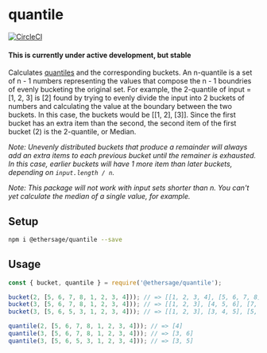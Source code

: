 # quantile

[![CircleCI](https://circleci.com/gh/ethersage/quantile.svg?style=svg)](https://circleci.com/gh/ethersage/quantile)

#### This is currently under active development, but stable

Calculates [quantiles](https://en.wikipedia.org/wiki/Quantile) and the corresponding buckets. An n-quantile is a set of n - 1 numbers representing the values that compose the n - 1 boundries of evenly bucketing the original set. For example, the 2-quantile of input = [1, 2, 3] is [2] found by trying to evenly divide the input into 2 buckets of numbers and calculating the value at the boundary between the two buckets. In this case, the buckets would be [[1, 2], [3]]. Since the first bucket has an extra item than the second, the second item of the first bucket (2) is the 2-quantile, or Median.

_Note: Unevenly distributed buckets that produce a remainder will always add an extra items to each previous bucket until the remainer is exhausted. In this case, earlier buckets will have 1 more item than later buckets, depending on `input.length / n`._

_Note: This package will not work with input sets shorter than n. You can't yet calculate the median of a single value, for example._

## Setup

```bash
npm i @ethersage/quantile --save
```

## Usage

```js
const { bucket, quantile } = require('@ethersage/quantile');

bucket(2, [5, 6, 7, 8, 1, 2, 3, 4])); // => [[1, 2, 3, 4], [5, 6, 7, 8]]
bucket(3, [5, 6, 7, 8, 1, 2, 3, 4])); // => [[1, 2, 3], [4, 5, 6], [7, 8]]
bucket(3, [5, 6, 5, 3, 1, 2, 3, 4])); // => [[1, 2, 3], [3, 4, 5], [5, 6]]

quantile(2, [5, 6, 7, 8, 1, 2, 3, 4])); // => [4]
quantile(3, [5, 6, 7, 8, 1, 2, 3, 4])); // => [3, 6] 
quantile(3, [5, 6, 5, 3, 1, 2, 3, 4])); // => [3, 5]
```
